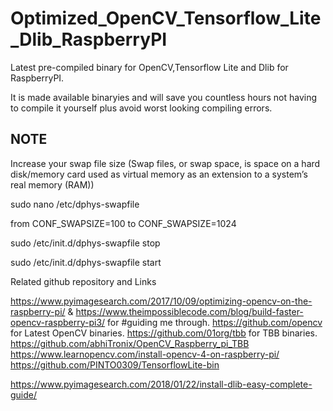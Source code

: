 # Optimized_OpenCV_Tensorflow_Lite_Dlib_RaspberryPI
Latest pre-compiled binary for OpenCV,Tensorflow Lite and Dlib for RaspberryPI. 

It is made available binaryies and will save you countless hours not having to compile it yourself plus avoid worst looking compiling errors.

 ## NOTE

 Increase your swap file size (Swap files, or swap space, is space on a hard disk/memory card used as virtual memory as an    extension to a system’s real memory (RAM))
 
 sudo nano /etc/dphys-swapfile
 
 from CONF_SWAPSIZE=100 to CONF_SWAPSIZE=1024
 
 sudo /etc/init.d/dphys-swapfile stop
 
 sudo /etc/init.d/dphys-swapfile start
 

Related github repository and  Links

https://www.pyimagesearch.com/2017/10/09/optimizing-opencv-on-the-raspberry-pi/ & https://www.theimpossiblecode.com/blog/build-faster-opencv-raspberry-pi3/ for #guiding me through.
https://github.com/opencv for Latest OpenCV binaries.
https://github.com/01org/tbb for TBB binaries.
https://github.com/abhiTronix/OpenCV_Raspberry_pi_TBB
https://www.learnopencv.com/install-opencv-4-on-raspberry-pi/
https://github.com/PINTO0309/TensorflowLite-bin

https://www.pyimagesearch.com/2018/01/22/install-dlib-easy-complete-guide/

